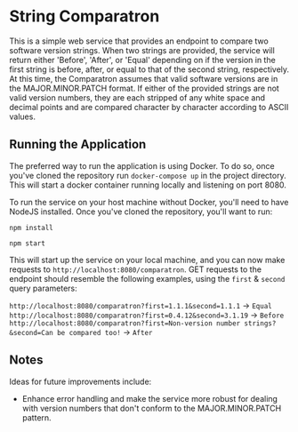 # String Comparatron

This is a simple web service that provides an endpoint to compare two software version strings. When two strings are provided, the service will return either 'Before', 'After', or 'Equal' depending on if the version in the first string is before, after, or equal to that of the second string, respectively. At this time, the Comparatron assumes that valid software versions are in the MAJOR.MINOR.PATCH format. If either of the provided strings are not valid version numbers, they are each stripped of any white space and decimal points and are compared character by character according to ASCII values.

## Running the Application
The preferred way to run the application is using Docker. To do so, once you've cloned the repository run `docker-compose up` in the project directory. This will start a docker container running locally and listening on port 8080.

To run the service on your host machine without Docker, you'll need to have NodeJS installed. Once you've cloned the repository, you'll want to run:

`npm install`

`npm start`

This will start up the service on your local machine, and you can now make requests to `http://localhost:8080/comparatron`. GET requests to the endpoint should resemble the following examples, using the `first` & `second` query parameters:

`http://localhost:8080/comparatron?first=1.1.1&second=1.1.1` -> `Equal`
`http://localhost:8080/comparatron?first=0.4.12&second=3.1.19` -> `Before`
`http://localhost:8080/comparatron?first=Non-version number strings?&second=Can be compared too!` -> `After`

## Notes
Ideas for future improvements include:
 - Enhance error handling and make the service more robust for dealing with version numbers that don't conform to the MAJOR.MINOR.PATCH pattern.
